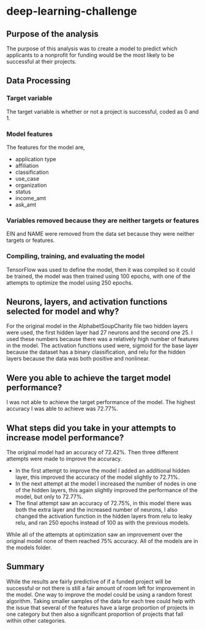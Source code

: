 # deep-learning-challenge

## Purpose of the analysis
The purpose of this analysis was to create a model to predict which applicants to a nonprofit for funding would be the most likely to be successful at their projects.

## Data Processing
### Target variable
The target variable is whether or not a project is successful, coded as 0 and 1.
### Model features
The features for the model are,
  + application type
  + affiliation
  + classification
  + use_case
  + organization
  + status
  + income_amt
  + ask_amt
### Variables removed because they are neither targets or features
EIN and NAME were removed from the data set because they were neither targets or features.
### Compiling, training, and evaluating the model
TensorFlow was used to define the model, then it was compiled so it could be trained, the model was then trained using 100 epochs, with one of the attempts to optimize the model using 250 epochs.
## Neurons, layers, and activation functions selected for model and why?
For the original model in the AlphabetSoupCharity file two hidden layers were used, the first hidden layer had 27 neurons and the second one 25. I used these numbers because there was a relatively high number of features in the model. The activation functions used were, sigmoid for the base layer because the dataset has a binary classification, and relu for the hidden layers because the data was both positive and nonlinear.
## Were you able to achieve the target model performance?
I was not able to achieve the target performance of the model. The highest accuracy I was able to achieve was 72.77%.

## What steps did you take in your attempts to increase model performance?
The original model had an accuracy of 72.42%. Then three different attempts were made to improve the accuracy.
  + In the first attempt to improve the model I added an additional hidden layer, this improved the accuracy of the model slightly to 72.71%.
  + In the next attempt at the model I increased the number of nodes in one of the hidden layers, this again slightly improved the performance of the model, but only to 72.77%.
  + The final attempt saw an accuracy of 72.75%, in this model there was both the extra layer and the increased number of neurons, I also changed the activation function in the hidden layers from relu to leaky relu, and ran 250 epochs instead of 100 as with the previous models.

While all of the attempts at optimization saw an improvement over the original model none of them reached 75% accuracy. All of the models are in the models folder.

## Summary
While the results are fairly predictive of if a funded project will be successful or not there is still a fair amount of room left for improvement in the model. One way to improve the model could be using a random forest algorithm. Taking smaller samples of the data for each tree could help with the issue that several of the features have a large proportion of projects in one category but then also a significant proportion of projects that fall within other categories.

